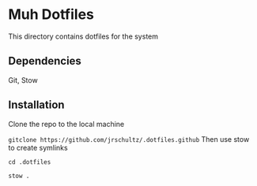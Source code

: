 # Muh Dotfiles

This directory contains dotfiles for the system

## Dependencies

Git, Stow

## Installation

Clone the repo to the local machine

```gitclone https://github.com/jrschultz/.dotfiles.github```
Then use stow to create symlinks

```cd .dotfiles```

```stow .```


